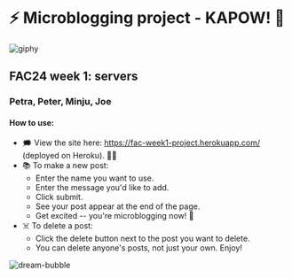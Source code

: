 # ⚡ Microblogging project - KAPOW! 🦹

![giphy](https://user-images.githubusercontent.com/45575016/168419156-c6eafdc1-75fb-4ee9-b5c3-59770cba4c90.gif)

## FAC24 week 1: servers

### Petra, Peter, Minju, Joe

#### How to use:

- 🗯 View the site here: https://fac-week1-project.herokuapp.com/ (deployed on Heroku). 🦸‍♀️
- 📚 To make a new post:
  - Enter the name you want to use.
  - Enter the message you'd like to add.
  - Click submit.
  - See your post appear at the end of the page.
  - Get excited -- you're microblogging now! 🤪
- ☠️ To delete a post:
  - Click the delete button next to the post you want to delete.
  - You can delete anyone's posts, not just your own. Enjoy!

![dream-bubble](https://user-images.githubusercontent.com/45575016/168419294-b55338c8-01c4-4219-8677-ffacd1b83fed.gif)

